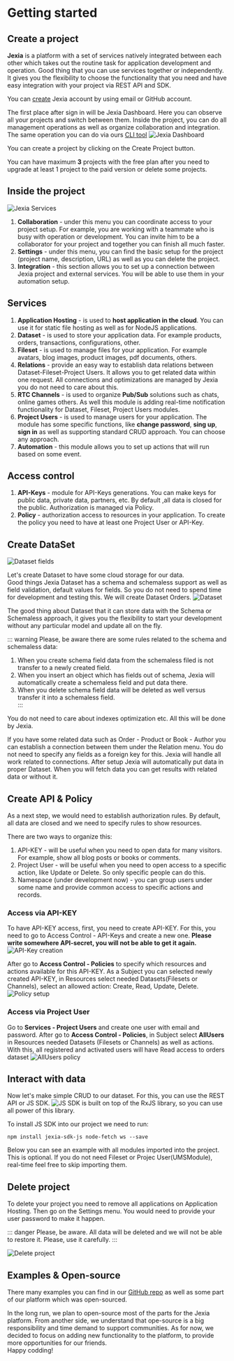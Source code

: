 # Getting started
## Create a project

**Jexia** is a platform with a set of services natively integrated between each other which takes out the routine task for application development and operation. Good thing that you can use services together or independently. It gives you the flexibility to choose the functionality that you need and have easy integration with your project via REST API and SDK.  

You can [create](https://app.jexia.com/signup) Jexia account by using email or GitHub account. 

The first place after sign in will be Jexia Dashboard. Here you can observe all your projects and switch between them. Inside the project, you can do all management operations as well as organize collaboration and integration. The same operation you can do via ours [CLI tool](https://jexia-cli.readthedocs.io/en/stable/)
![Jexia Dashboard](./dashboard.png)

You can create a project by clicking on the Create Project button.

You can have maximum **3** projects with the free plan after you need to upgrade at least 1 project to the paid version or delete some projects. 

## Inside the project
![Jexia Services](./services.png)
1. **Collaboration** - under this menu you can coordinate access to your project setup. For example, you are working with a teammate who is busy with operation or development. You can invite him to be a collaborator for your project and together you can finish all much faster.  
1. **Settings** - under this menu, you can find the basic setup for the project (project name, description, URL) as well as you can delete the project.
1. **Integration** - this section allows you to set up a connection between Jexia project and external services. You will be able to use them in your automation setup. 

## Services
1. **Application Hosting** - is used to **host application in the cloud**. You can use it for static file hosting as well as for NodeJS applications. 
1. **Dataset** - is used to store your application data. For example products, orders, transactions, configurations, other.
1. **Fileset** - is used to manage files for your application. For example avatars, blog images, product images, pdf documents, others.
1. **Relations** - provide an easy way to establish data relations between Dataset-Fileset-Project Users. It allows you to get related data within one request. All connections and optimizations are managed by Jexia you do not need to care about this.    
1. **RTC Channels** - is used to organize **Pub/Sub** solutions such as chats, online games others. As well this module is adding real-time notification functionality for Dataset, Fileset, Project Users modules. 
1. **Project Users** - is used to manage users for your application. The module has some specific functions, like **change password**, **sing up**, **sign in** as well as supporting standard CRUD approach. You can choose any approach. 
1. **Automation** - this module allows you to set up actions that will run based on some event.

## Access control
1. **API-Keys** - module for API-Keys generations. You can make keys for public data, private data, partners, etc. By default ,all data is closed for the public. Authorization is managed via Policy. 
1. **Policy** - authorization access to resources in your application. To create the policy you need to have at least one Project User or API-Key. 

## Create DataSet
![Dataset fields](./ds_fields.png)

Let's create Dataset to have some cloud storage for our data.  
Good things Jexia Dataset has a schema and schemaless support as well as field validation, default values for fields. So you do not need to spend time for development and testing this. We will create Dataset Orders.
![Dataset](./ds.png)

The good thing about Dataset that it can store data with the Schema or Schemaless approach, it gives you the flexibility to start your development without any particular model and update all on the fly. 

::: warning
Please, be aware there are some rules related to the schema and schemaless data:

1. When you create schema field data from the schemaless filed is not transfer to a newly created field.
2. When you insert an object which has fields out of schema, Jexia will automatically create a schemaless field and put data there.
3. When you delete schema field data will be deleted as well versus transfer it into a schemaless field.  
:::

You do not need to care about indexes optimization etc. All this will be done by Jexia.

If you have some related data such as Order - Product or Book - Author you can establish a connection between them under the Relation menu. You do not need to specify any fields as a foreign key for this. Jexia will handle all work related to connections. After setup Jexia will automatically put data in proper Dataset. When you will fetch data you can get results with related data or without it.   

## Create API & Policy
As a next step, we would need to establish authorization rules. By default, all data are closed and we need to specify rules to show resources. 

There are two ways to organize this:
1. API-KEY - will be useful when you need to open data for many visitors. For example, show all blog posts or books or comments.
2. Project User - will be useful when you need to open access to a specific action, like Update or Delete. So only specific people can do this.
3. Namespace (under development now) - you can group users under some name and provide common access to specific actions and records. 

### Access via API-KEY
To have API-KEY access, first, you need to create API-KEY. For this, you need to go to Access Control - API-Keys and create a new one. **Please write somewhere API-secret, you will not be able to get it again.** 
![API-Key creation](./api-key.png)

After go to **Access Control - Policies** to specify which resources and actions available for this API-KEY. As a Subject you can selected newly created API-KEY, in Resources select needed Datasets(Filesets or Channels), select an allowed action: Create, Read, Update, Delete.  
![Policy setup](./policy.png)

### Access via Project User
Go to **Services - Project Users** and create one user with email and password. 
After go to **Access Control - Policies**, in Subject select **AllUsers** in Resources needed Datasets (Filesets or Channels) as well as actions. With this, all registered and activated users will have Read access to orders dataset
![AllUsers policy](./allusers.png)

## Interact with data
Now let's make simple CRUD to our dataset. For this, you can use the REST API or JS SDK. ![JS SDK](https://www.npmjs.com/package/jexia-sdk-js) is built on top of the RxJS library, so you can use all power of this library.

To install JS SDK into our project we need to run:
```
npm install jexia-sdk-js node-fetch ws --save
```

Below you can see an example with all modules imported into the project. This is optional. If you do not need Fileset or Projec User(UMSModule), real-time feel free to skip importing them.  

<CodeSwitcher :languages="{js:'JavaScript',bash:'cURL'}">
<template v-slot:js>

``` js
// Jexia client
import { jexiaClient } from "jexia-sdk-js/node"; 
//DataSet operation
import { dataOperations } from "jexia-sdk-js/node";
// FileSet operations
import { fileOperations } from "jexia-sdk-js/node";
// Project Users
import { UMSModule } from "jexia-sdk-js/node";
// To have real-time notifications & channels 
import { realTime } from "jexia-sdk-js/node";
// jexia-sdk-js/browser - if you run Jexia from browser;

const ds = dataOperations();
const jfs = fileOperations();
const ums = new UMSModule(); 
const rtc = realTime(); 

jexiaClient().init({
  projectID: "project_id",
  key: "API_KEY",
  secret: "API_SECRET",
}, ds, jfs, ums, rtc);

const orders = dataModule.dataset("orders");
const archive = dataModule.dataset("arch");
const selectQuery = orders
      .select()
      .where(field => field("dislike").isEqualTo(true))
      .pipe(
        // put them into archive!
        switchMap(records => archive.insert(records)),
      );  
const insertQuery = orders.insert([order1, order2]);  
const updateQuery = orders.update([{ title: "Updated title" }]);  
const deleteQuery = orders.delete();  

// Either way, the response will be an array  
selectQuery.subscribe(records => { 
     // you will always get an array of created records, including their 
     //generated IDs (even when inserting a single record) 
  }, 
  error => { 
     // you can see the error info here, if something goes wrong 
});
```
</template>
<template v-slot:bash>

``` bash
# env variables to be set
export PROJECT_ID=<project_id>
export API_KEY=<key_here>
export API_SECRET=<secret_here>
export TEST_USER=<user_here>
export TEST_USER_PSW=<password_here>
# save API-Key token to env in case of API-Key usage
export APK_TOKEN=`curl -X POST -d '{
  "method":"apk",
  "key":"'"$API_KEY"'",
  "secret":"'"$API_SECRET"'"
}' "https://$PROJECT_ID.app.jexia.com/auth" | jq .access_token`
# save UMS token to env in case you use Project Users
export UMS_TOKEN=`curl -X POST -d '{
  "method":"ums",
  "email":"'"$TEST_USER"'",
  "password":"'"$TEST_USER_PSW"'"
}' "https://$PROJECT_ID.app.jexia.com/auth" | jq -r .access_token`
# Select all data with apk token
curl -H "Authorization: Bearer $APK_TOKEN"
  -X GET "https://$PROJECT_ID.app.jexia.com/ds/orders" | jq .
# or with ums token
curl -H "Authorization: Bearer $UMS_TOKEN"
  -X GET "https://$PROJECT_ID.app.jexia.com/ds/orders" | jq .
```

</template>
</CodeSwitcher>

## Delete project

To delete your project you need to remove all applications on Application Hosting. Then go on the Settings menu. 
You would need to provide your user password to make it happen. 

::: danger
Please, be aware. All data will be deleted and we will not be able to restore it. Please, use it carefully. 
:::

![Delete project](./delete_prj.png)

## Examples & Open-source
There many examples you can find in our [GitHub repo](https://github.com/jexia) as well as some part of our platform which was open-sourced. 

In the long run, we plan to open-source most of the parts for the Jexia platform. From another side, we understand that ope-source is a big responsibility and time demand to support communities. As for now, we decided to focus on adding new functionality to the platform, to provide more opportunities for our friends.  
Happy codding! 